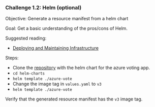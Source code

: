 ### Challenge 1.2: Helm (optional)
Objective: Generate a resource manifest from a helm chart

Goal: Get a basic understanding of the pros/cons of Helm.

Suggested reading:
- [Deploying and Maintaining Infrastructure](https://github.com/microsoft/bedrock/blob/docs_spk/docs/infrastructure.md)

Steps:
- Clone the [repository](https://github.com/edaena/helm-charts) with the helm chart for the azure voting app. 
- `cd helm-charts`
- `helm template ./azure-vote`
- Change the image tag in `values.yaml` to `v3`
- `helm template ./azure-vote`

Verify that the generated resource manifest has the `v3` image tag.
